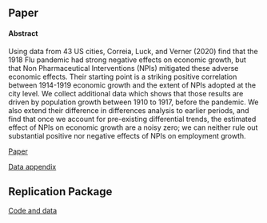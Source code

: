 ## Paper

#### Abstract

Using data from 43 US cities, Correia, Luck, and Verner (2020) find that the 1918 Flu pandemic had strong negative effects on economic growth, but that Non Pharmaceutical Interventions (NPIs) mitigated these adverse economic effects. Their starting point is a striking positive correlation between 1914-1919 economic growth and the extent of NPIs adopted at the city level. We collect additional data which shows that those results are driven by population growth between 1910 to 1917, before the pandemic. We also extend their difference in differences analysis to earlier periods, and find that once we account for pre-existing differential trends, the estimated effect of NPIs on economic growth are a noisy zero; we can neither rule out substantial positive nor negative effects of NPIs on employment growth.

[Paper](paper.pdf)

[Data appendix](data_appendix.pdf)

## Replication Package

[Code and data](1918_npi_effects.zip)
